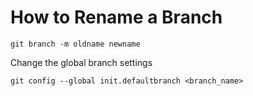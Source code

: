 # How to Rename a Branch

```
git branch -m oldname newname
```
Change the global branch settings
```
git config --global init.defaultbranch <branch_name>
```
